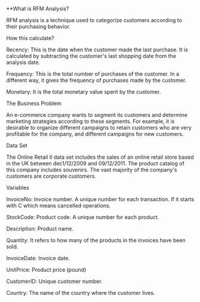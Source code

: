 **What is RFM Analysis?

RFM analysis is a technique used to categorize customers according to their purchasing behavior.

How this calculate?

Recency: This is the date when the customer made the last purchase. It is calculated by subtracting the customer's last shopping date from the analysis date.

Frequency: This is the total number of purchases of the customer. In a different way, it gives the frequency of purchases made by the customer.

Monetary: It is the total monetary value spent by the customer.

The Business Problem

An e-commerce company wants to segment its customers and determine marketing strategies according to these segments.
For example, it is desirable to organize different campaigns to retain customers who are very profitable for the company, and different campaigns for new customers.

Data Set

The Online Retail II data set includes the sales of an online retail store based in the UK between dec1/12/2009 and 09/12/2011. The product catalog of this company includes souvenirs. The vast majority of the company's customers are corporate customers.

Variables

InvoiceNo: Invoice number. A unique number for each transaction. If it starts with C which means cancelled operations.

StockCode: Product code. A unique number for each product.

Description: Product name.

Quantity: It refers to how many of the products in the invoices have been sold.

InvoiceDate: Invoice date.

UnitPrice: Product price (pound)

CustomerID: Unique customer number.

Country: The name of the country where the customer lives.
